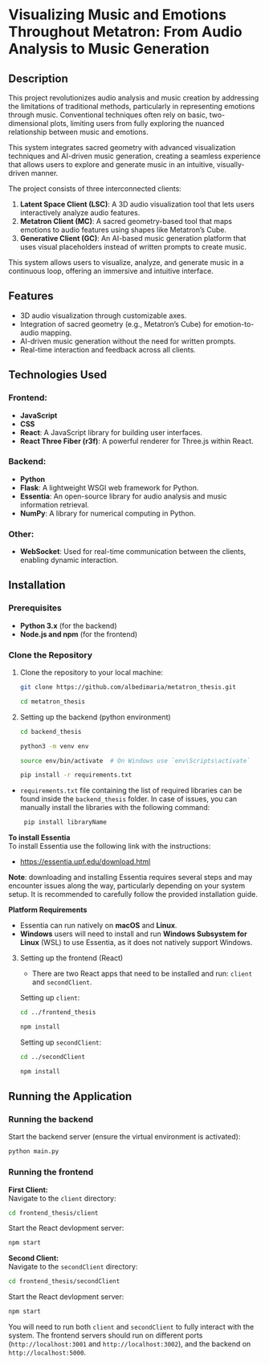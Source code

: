# Visualizing Music and Emotions Throughout Metatron: From Audio Analysis to Music Generation

## Description
This project revolutionizes audio analysis and music creation by addressing the limitations of traditional methods, particularly in representing emotions through music. Conventional techniques often rely on basic, two-dimensional plots, limiting users from fully exploring the nuanced relationship between music and emotions.

This system integrates sacred geometry with advanced visualization techniques and AI-driven music generation, creating a seamless experience that allows users to explore and generate music in an intuitive, visually-driven manner.

The project consists of three interconnected clients:

1. **Latent Space Client (LSC)**: A 3D audio visualization tool that lets users interactively analyze audio features.
2. **Metatron Client (MC)**: A sacred geometry-based tool that maps emotions to audio features using shapes like Metatron’s Cube.
3. **Generative Client (GC)**: An AI-based music generation platform that uses visual placeholders instead of written prompts to create music.

This system allows users to visualize, analyze, and generate music in a continuous loop, offering an immersive and intuitive interface.

## Features
- 3D audio visualization through customizable axes.
- Integration of sacred geometry (e.g., Metatron’s Cube) for emotion-to-audio mapping.
- AI-driven music generation without the need for written prompts.
- Real-time interaction and feedback across all clients.

## Technologies Used

### Frontend:
- **JavaScript**
- **CSS**
- **React**: A JavaScript library for building user interfaces.
- **React Three Fiber (r3f)**: A powerful renderer for Three.js within React.

### Backend:
- **Python**
- **Flask**: A lightweight WSGI web framework for Python.
- **Essentia**: An open-source library for audio analysis and music information retrieval.
- **NumPy**: A library for numerical computing in Python.

### Other:
- **WebSocket**: Used for real-time communication between the clients, enabling dynamic interaction.

## Installation

### Prerequisites
- **Python 3.x** (for the backend)
- **Node.js and npm** (for the frontend)

### Clone the Repository
1. Clone the repository to your local machine:
   ```bash
   git clone https://github.com/albedimaria/metatron_thesis.git
   ```
   ```bash
   cd metatron_thesis
   ```

2. Setting up the backend (python environment)
   ```bash
   cd backend_thesis
   ```
   ```bash
   python3 -m venv env
   ```
   ```bash
   source env/bin/activate  # On Windows use `env\Scripts\activate`
   ```
   ```bash
   pip install -r requirements.txt
   ```
- `requirements.txt` file containing the list of required libraries can be found inside the `backend_thesis` folder. In case of issues, you can manually install the libraries with the following command:

  ```bash
   pip install libraryName
   ```
**To install Essentia**  
To install Essentia use the following link with the instructions:
  - https://essentia.upf.edu/download.html

**Note**: downloading and installing Essentia requires several steps and may encounter issues along the way, particularly depending on your system setup. It is recommended to carefully follow the provided installation guide.

**Platform Requirements**
- Essentia can run natively on **macOS** and **Linux**.
- **Windows** users will need to install and run **Windows Subsystem for Linux** (WSL) to use Essentia, as it does not natively support Windows.

3. Setting up the frontend (React)
   
   - There are two React apps that need to be installed and run: `client` and `secondClient`.

   Setting up `client`:
   ```bash
   cd ../frontend_thesis
   ```
   ```bash
   npm install
   ```

   Setting up `secondClient`:
   ```bash
   cd ../secondClient
   ```
   ```bash
   npm install
   ```

## Running the Application

### Running the backend
Start the backend server (ensure the virtual environment is activated):
   ```bash
   python main.py
   ```
### Running the frontend
**First Client:**  
Navigate to the `client` directory:
   ```bash
   cd frontend_thesis/client
   ```
Start the React devlopment server:
   ```bash
   npm start
   ```

**Second Client:**  
Navigate to the `secondClient` directory:
   ```bash
   cd frontend_thesis/secondClient
   ```
Start the React devlopment server:
   ```bash
   npm start
   ```

You will need to run both `client` and `secondClient` to fully interact with the system. The frontend servers should run on different ports (`http://localhost:3001` and `http://localhost:3002`), and the backend on `http://localhost:5000`.
